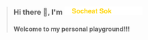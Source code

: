 <blockquote>
<h3>
   Hi there 👋,
   I'm <a href="#"><img src="https://github.com/socheatsok78/socheatsok78/raw/master/assets/branding.svg" width="177" height="18"></a>
</h3>
<h4>Welcome to my personal playground!!!</h4>
</blockquote>


<!--

**Here are some ideas to get you started:**

🙋‍♀️ A short introduction - what is your organization all about?
🌈 Contribution guidelines - how can the community get involved?
👩‍💻 Useful resources - where can the community find your docs? Is there anything else the community should know?
🍿 Fun facts - what does your team eat for breakfast?
🧙 Remember, you can do mighty things with the power of [Markdown](https://docs.github.com/github/writing-on-github/getting-started-with-writing-and-formatting-on-github/basic-writing-and-formatting-syntax)
-->
